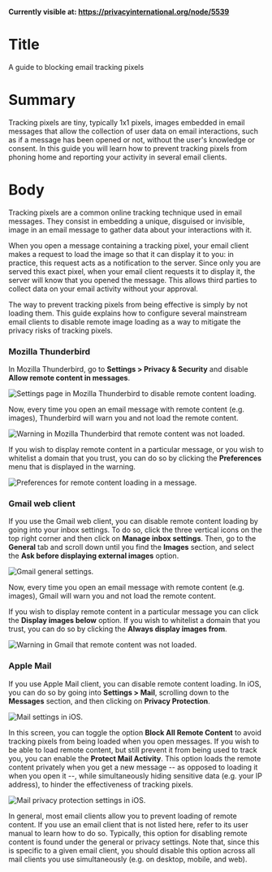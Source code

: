 **Currently visible at: https://privacyinternational.org/node/5539**

# Title
A guide to blocking email tracking pixels

# Summary
Tracking pixels are tiny, typically 1x1 pixels, images embedded in email messages that allow the collection of user data on email interactions, such as if a message has been opened or not, without the user's knowledge or consent. In this guide you will learn how to prevent tracking pixels from phoning home and reporting your activity in several email clients.

# Body
Tracking pixels are a common online tracking technique used in email messages. They consist in embedding a unique, disguised or invisible, image in an email message to gather data about your interactions with it. 

When you open a message containing a tracking pixel, your email client makes a request to load the image so that it can display it to you: in practice, this request acts as a notification to the server. Since only you are served this exact pixel, when your email client requests it to display it, the server will know that you opened the message. This allows third parties to collect data on your email activity without your approval. 

The way to prevent tracking pixels from being effective is simply by not loading them. This guide explains how to configure several mainstream email clients to disable remote image loading as a way to mitigate the privacy risks of tracking pixels.

### Mozilla Thunderbird

In Mozilla Thunderbird, go to **Settings > Privacy & Security** and disable **Allow remote content in messages**.

![Settings page in Mozilla Thunderbird to disable remote content loading.](../../images/Tracking-Pixels/thunderbird-remote-content.png?raw=true)

Now, every time you open an email message with remote content (e.g. images), Thunderbird will warn you and not load the remote content.

![Warning in Mozilla Thunderbird that remote content was not loaded.](../../images/Tracking-Pixels/thunderbird-warning.png?raw=true)

If you wish to display remote content in a particular message, or you wish to whitelist a domain that you trust, you can do so by clicking the **Preferences** menu that is displayed in the warning.

![Preferences for remote content loading in a message.](../../images/Tracking-Pixels/thunderbird-preferences.png?raw=true)

### Gmail web client

If you use the Gmail web client, you can disable remote content loading by going into your inbox settings. To do so, click the three vertical icons on the top right corner and then click on **Manage inbox settings**. Then, go to the **General** tab and scroll down until you find the **Images** section, and select the **Ask before displaying external images** option.

![Gmail general settings.](../../images/Tracking-Pixels/gmail-images.png?raw=true)

Now, every time you open an email message with remote content (e.g. images), Gmail will warn you and not load the remote content.

If you wish to display remote content in a particular message you can click the **Display images below** option. If you wish to whitelist a domain that you trust, you can do so by clicking the **Always display images from**.

![Warning in Gmail that remote content was not loaded.](../../images/Tracking-Pixels/gmail-warning.png?raw=true)

### Apple Mail

If you use Apple Mail client, you can disable remote content loading. In iOS, you can do so by going into **Settings > Mail**, scrolling down to the **Messages** section, and then clicking on **Privacy Protection**.

![Mail settings in iOS.](../../images/Tracking-Pixels/mail-settings.png?raw=true)

In this screen, you can toggle the option **Block All Remote Content** to avoid tracking pixels from being loaded when you open messages. If you wish to be able to load remote content, but still prevent it from being used to track you, you can enable the **Protect Mail Activity**. This option loads the remote content privately when you get a new message -- as opposed to loading it when you open it --, while simultaneously hiding sensitive data (e.g. your IP address), to hinder the effectiveness of tracking pixels.

![Mail privacy protection settings in iOS.](../../images/Tracking-Pixels/mail-images.png?raw=true)


In general, most email clients allow you to prevent loading of remote content. If you use an email client that is not listed here, refer to its user manual to learn how to do so. Typically, this option for disabling remote content is found under the general or privacy settings. Note that, since this is specific to a given email client, you should disable this option across all mail clients you use simultaneously (e.g. on desktop, mobile, and web).
